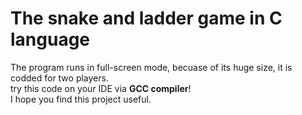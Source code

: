 
<h1>The snake and ladder game in C language</h1>
The program runs in full-screen mode, becuase of its huge size, it is codded for two players.<br>
try this code on your IDE via <strong>GCC compiler</strong>!<br>
I hope you find this project useful.
